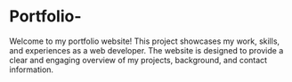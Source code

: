 # Portfolio-
Welcome to my portfolio website! This project showcases my work, skills, and experiences as a web developer. The website is designed to provide a clear and engaging overview of my projects, background, and contact information.
